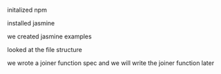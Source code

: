 initalized npm 

installed jasmine

we created jasmine examples

looked at the file structure

we wrote a joiner function spec and
we will write the joiner function later


